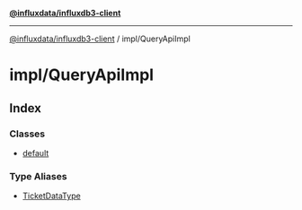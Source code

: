 [**@influxdata/influxdb3-client**](../../index.md)

***

[@influxdata/influxdb3-client](../../modules.md) / impl/QueryApiImpl

# impl/QueryApiImpl

## Index

### Classes

- [default](classes/default.md)

### Type Aliases

- [TicketDataType](type-aliases/TicketDataType.md)

